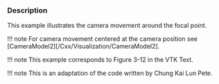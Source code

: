 ### Description
This example illustrates the camera movement around the focal point.

!!! note
    For camera movement centered at the camera position see [CameraModel2][/Cxx/Visualization/CameraModel2].

!!! note
    This example corresponds  to Figure 3-12 in the VTK Text.

!!! note
    This is an adaptation of the code written by Chung Kai Lun Pete.
